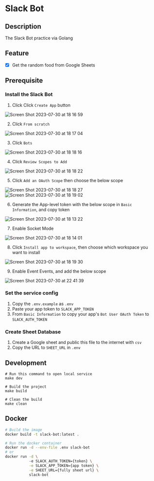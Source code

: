 # Slack Bot

## Description

The Slack Bot practice via Golang

## Feature

- [x] Get the random food from Google Sheets

## Prerequisite

### Install the Slack Bot

1. Click Click `Create App` button

![Screen Shot 2023-07-30 at 18 16 59](https://github.com/listennn08/slack-bot/assets/52522402/fddd08d6-714a-4027-ba8e-86a0935b0eee)

2. Click `From scratch`

![Screen Shot 2023-07-30 at 18 17 04](https://github.com/listennn08/slack-bot/assets/52522402/24d43b01-370d-44a5-a487-1a522fd74b37)

3. Click `Bots`

![Screen Shot 2023-07-30 at 18 18 16](https://github.com/listennn08/slack-bot/assets/52522402/bfe03720-4a30-48bd-a537-f7b0931b278c)

4. Click `Review Scopes to Add`

![Screen Shot 2023-07-30 at 18 18 22](https://github.com/listennn08/slack-bot/assets/52522402/19b46826-fb9f-4c08-9157-70aa759e6d0c)

5. Click `Add an OAuth Scope` then choose the below scope

![Screen Shot 2023-07-30 at 18 18 27](https://github.com/listennn08/slack-bot/assets/52522402/f8e18613-7e59-488c-9b15-494b9ba9c9f7)
![Screen Shot 2023-07-30 at 18 19 02](https://github.com/listennn08/slack-bot/assets/52522402/aa6f0713-0328-4f60-b2b0-dcddcc4bf0cc)

6. Generate the App-level token with the below scope in `Basic Information`, and copy token

![Screen Shot 2023-07-30 at 18 13 22](https://github.com/listennn08/slack-bot/assets/52522402/1f8ba0dc-e8f2-4fc7-898f-78e45aa30200)

7. Enable Socket Mode

![Screen Shot 2023-07-30 at 18 14 01](https://github.com/listennn08/slack-bot/assets/52522402/186810f7-266d-4f59-8104-d1cd1f19209d)

8. Click `Install app to workspace`, then choose which workspace you want to install

![Screen Shot 2023-07-30 at 18 19 30](https://github.com/listennn08/slack-bot/assets/52522402/c124be34-3052-4c91-bc72-51e333ee9ba4)

9. Enable Event Events, and add the below scope

![Screen Shot 2023-07-30 at 22 41 39](https://github.com/listennn08/slack-bot/assets/52522402/f0b4c3d4-0d2c-4783-ac36-6851873baf6c)


### Set the service config

1. Copy the `.env.example` as `.env`
2. Paste your app token to `SLACK_APP_TOKEN`
3. From `Basic Information` to copy your app's `Bot User OAuth Token` to `SLACK_AUTH_TOKEN`

### Create Sheet Database

1. Create a Google sheet and public this file to the internet with `csv`
2. Copy the URL to `SHEET_URL` in `.env`

## Development

```make
# Run this command to open local service
make dev

# Build the project
make build

# Clean the build
make clean
```

## Docker

```bash
# Build the image
docker build -t slack-bot:latest .

# Run the docker container
docker run -d --env-file .env slack-bot
# or
docker run -d \                                                                                                                                                                                                                                         22:51:26
           -e SLACK_AUTH_TOKEN={token} \
           -e SLACK_APP_TOKEN={app token} \
           -e SHEET_URL={fully sheet url} \
           slack-bot
```

